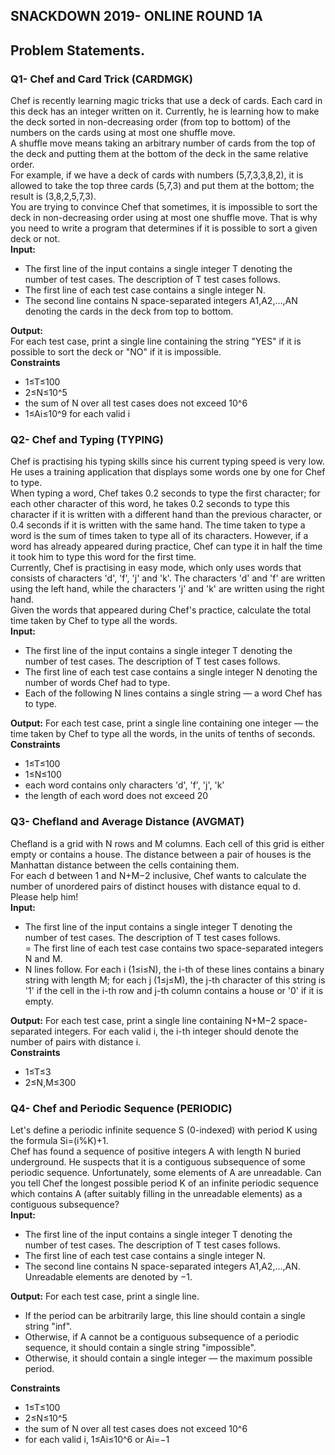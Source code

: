 ## SNACKDOWN 2019- ONLINE ROUND 1A

## Problem Statements.

### Q1- Chef and Card Trick (CARDMGK)  
Chef is recently learning magic tricks that use a deck of cards. Each card in this deck has an integer written on it. Currently, he is
learning how to make the deck sorted in non-decreasing order (from top to bottom) of the numbers on the cards using at most one shuffle 
move.   
A shuffle move means taking an arbitrary number of cards from the top of the deck and putting them at the bottom of the deck in the same relative order.  
For example, if we have a deck of cards with numbers (5,7,3,3,8,2), it is allowed to take the top three cards (5,7,3) and put them at the bottom; the result is (3,8,2,5,7,3).  
You are trying to convince Chef that sometimes, it is impossible to sort the deck in non-decreasing order using at most one shuffle move. That is why you need to write a program that determines if it is possible to sort a given deck or not.  
**Input:**  
- The first line of the input contains a single integer T denoting the number of test cases. The description of T test cases follows.  
- The first line of each test case contains a single integer N.  
- The second line contains N space-separated integers A1,A2,…,AN denoting the cards in the deck from top to bottom.  
    
**Output:**  
For each test case, print a single line containing the string "YES" if it is possible to sort the deck or "NO" if it is impossible.  
**Constraints**  
- 1≤T≤100  
- 2≤N≤10^5  
- the sum of N over all test cases does not exceed 10^6  
- 1≤Ai≤10^9 for each valid i  
  
### Q2- Chef and Typing (TYPING)  
Chef is practising his typing skills since his current typing speed is very low. He uses a training application that displays some words one by one for Chef to type.  
When typing a word, Chef takes 0.2 seconds to type the first character; for each other character of this word, he takes 0.2 seconds to type this character if it is written with a different hand than the previous character, or 0.4 seconds if it is written with the same hand. The time taken to type a word is the sum of times taken to type all of its characters. However, if a word has already appeared during practice, Chef can type it in half the time it took him to type this word for the first time.  
Currently, Chef is practising in easy mode, which only uses words that consists of characters 'd', 'f', 'j' and 'k'. The characters 'd' and 'f' are written using the left hand, while the characters 'j' and 'k' are written using the right hand.    
Given the words that appeared during Chef's practice, calculate the total time taken by Chef to type all the words.    
**Input:**  
- The first line of the input contains a single integer T denoting the number of test cases. The description of T test cases follows.  
- The first line of each test case contains a single integer N denoting the number of words Chef had to type.  
- Each of the following N lines contains a single string — a word Chef has to type.  
    
**Output:**
For each test case, print a single line containing one integer — the time taken by Chef to type all the words, in the units of tenths of seconds.  
**Constraints**  
- 1≤T≤100 
- 1≤N≤100
- each word contains only characters 'd', 'f', 'j', 'k'
- the length of each word does not exceed 20
  
### Q3- Chefland and Average Distance (AVGMAT)  
Chefland is a grid with N rows and M columns. Each cell of this grid is either empty or contains a house. The distance between a pair of houses is the Manhattan distance between the cells containing them.  
For each d between 1 and N+M−2 inclusive, Chef wants to calculate the number of unordered pairs of distinct houses with distance equal to d. Please help him!  
**Input:**  
- The first line of the input contains a single integer T denoting the number of test cases. The description of T test cases follows.  
= The first line of each test case contains two space-separated integers N and M.  
- N lines follow. For each i (1≤i≤N), the i-th of these lines contains a binary string with length M; for each j (1≤j≤M), the j-th character of this string is '1' if the cell in the i-th row and j-th column contains a house or '0' if it is empty.  
      
**Output:**
For each test case, print a single line containing N+M−2 space-separated integers. For each valid i, the i-th integer should denote the number of pairs with distance i.  
**Constraints**  
- 1≤T≤3   
- 2≤N,M≤300  
  
### Q4- Chef and Periodic Sequence (PERIODIC)  
Let's define a periodic infinite sequence S (0-indexed) with period K using the formula Si=(i%K)+1.  
Chef has found a sequence of positive integers A with length N buried underground. He suspects that it is a contiguous subsequence of some periodic sequence. Unfortunately, some elements of A are unreadable. Can you tell Chef the longest possible period K of an infinite periodic sequence which contains A (after suitably filling in the unreadable elements) as a contiguous subsequence?    
**Input:**  
- The first line of the input contains a single integer T denoting the number of test cases. The description of T test cases follows.  
- The first line of each test case contains a single integer N.  
- The second line contains N space-separated integers A1,A2,…,AN. Unreadable elements are denoted by −1.  
      
**Output:**
For each test case, print a single line.  
- If the period can be arbitrarily large, this line should contain a single string "inf".  
- Otherwise, if A cannot be a contiguous subsequence of a periodic sequence, it should contain a single string "impossible".  
- Otherwise, it should contain a single integer — the maximum possible period.     
  
**Constraints**  
- 1≤T≤100   
- 2≤N≤10^5  
- the sum of N over all test cases does not exceed 10^6  
- for each valid i, 1≤Ai≤10^6 or Ai=−1  
  
